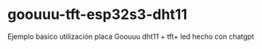 # goouuu-tft-esp32s3-dht11
Ejemplo basico utilización placa Goouuu dht11 + tft+ led hecho con chatgpt
